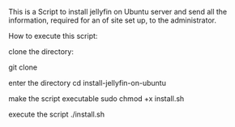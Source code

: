 This is a Script to install jellyfin on Ubuntu server and send all the information, required for an of site set up, to the administrator.

How to execute this script:

clone the directory:

git clone 

enter the directory
cd install-jellyfin-on-ubuntu

make the script executable
sudo chmod +x install.sh

execute the script
./install.sh
